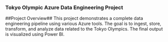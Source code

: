 ### Tokyo Olympic Azure Data Engineering Project ###

##Project Overview##
This project demonstrates a complete data engineering pipeline using various Azure tools. The goal is to ingest, store, transform, and analyze data related to the Tokyo Olympics. The final output is visualized using Power BI.
